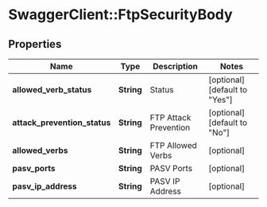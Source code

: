 # SwaggerClient::FtpSecurityBody

## Properties
Name | Type | Description | Notes
------------ | ------------- | ------------- | -------------
**allowed_verb_status** | **String** | Status | [optional] [default to &quot;Yes&quot;]
**attack_prevention_status** | **String** | FTP Attack Prevention | [optional] [default to &quot;No&quot;]
**allowed_verbs** | **String** | FTP Allowed Verbs | [optional] 
**pasv_ports** | **String** | PASV Ports | [optional] 
**pasv_ip_address** | **String** | PASV IP Address | [optional] 


